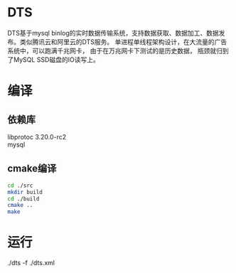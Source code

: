 # DTS
  DTS基于mysql binlog的实时数据传输系统，支持数据获取、数据加工、数据发布。类似腾讯云和阿里云的DTS服务。
单进程单线程架构设计，在大流量的广告系统中，可以跑满千兆网卡， 由于在万兆网卡下测试的是历史数据， 瓶颈就归到了MySQL SSD磁盘的IO读写上。

# 编译
## 依赖库
libprotoc 3.20.0-rc2  
mysql

## cmake编译

```bash
cd ./src 
mkdir build  
cd ./build 
cmake .. 
make 
```
# 运行 
./dts -f ./dts.xml 

